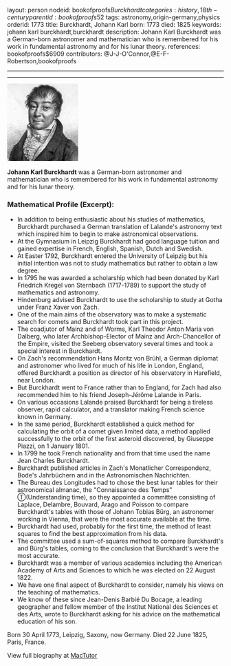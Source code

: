 layout: person
nodeid: bookofproofs$Burckhardt
categories: history,18th-century
parentid: bookofproofs$52
tags: astronomy,origin-germany,physics
orderid: 1773
title: Burckhardt, Johann Karl
born: 1773
died: 1825
keywords: johann karl burckhardt,burckhardt
description: Johann Karl Burckhardt was a German-born astronomer and mathematician who is remembered for his work in fundamental astronomy and for his lunar theory.
references: bookofproofs$6909
contributors: @J-J-O'Connor,@E-F-Robertson,bookofproofs

---



---

![Burckhardt.jpg](https://github.com/bookofproofs/bookofproofs.github.io/blob/main/_sources/_assets/images/portraits/Burckhardt.jpg?raw=true)

**Johann Karl Burckhardt** was a German-born astronomer and mathematician who is remembered for his work in fundamental astronomy and for his lunar theory.

### Mathematical Profile (Excerpt):
* In addition to being enthusiastic about his studies of mathematics, Burckhardt purchased a German translation of Lalande's astronomy text which inspired him to begin to make astronomical observations.
* At the Gymnasium in Leipzig Burckhardt had good language tuition and gained expertise in French, English, Spanish, Dutch and Swedish.
* At Easter 1792, Burckhardt entered the University of Leipzig but his initial intention was not to study mathematics but rather to obtain a law degree.
* In 1795 he was awarded a scholarship which had been donated by Karl Friedrich Kregel von Sternbach (1717-1789) to support the study of mathematics and astronomy.
* Hindenburg advised Burckhardt to use the scholarship to study at Gotha under Franz Xaver von Zach.
* One of the main aims of the observatory was to make a systematic search for comets and Burckhardt took part in this project.
* The coadjutor of Mainz and of Worms, Karl Theodor Anton Maria von Dalberg, who later Archbishop-Elector of Mainz and Arch-Chancellor of the Empire, visited the Seeberg observatory several times and took a special interest in Burckhardt.
* On Zach's recommendation Hans Moritz von Brühl, a German diplomat and astronomer who lived for much of his life in London, England, offered Burckhardt a position as director of his observatory in Harefield, near London.
* But Burckhardt went to France rather than to England, for Zach had also recommended him to his friend Joseph-Jérôme Lalande in Paris.
* On various occasions Lalande praised Burckhardt for being a tireless observer, rapid calculator, and a translator making French science known in Germany.
* In the same period, Burckhardt established a quick method for calculating the orbit of a comet given limited data, a method applied successfully to the orbit of the first asteroid discovered, by Giuseppe Piazzi, on 1 January 1801.
* In 1799 he took French nationality and from that time used the name Jean Charles Burckhardt.
* Burckhardt published articles in Zach's Monatlicher Correspondenz, Bode's Jahrbüchern and in the Astronomischen Nachrichten.
* The Bureau des Longitudes had to chose the best lunar tables for their astronomical almanac, the "Connaissance des Temps" Ⓣ(Understanding time), so they appointed a committee consisting of Laplace, Delambre, Bouvard, Arago and Poisson to compare Burckhardt's tables with those of Johann Tobias Bürg, an astronomer working in Vienna, that were the most accurate available at the time.
* Burckhardt had used, probably for the first time, the method of least squares to find the best approximation from his data.
* The committee used a sum-of-squares method to compare Burckhardt's and Bürg's tables, coming to the conclusion that Burckhardt's were the most accurate.
* Burckhardt was a member of various academies including the American Academy of Arts and Sciences to which he was elected on 22 August 1822.
* We have one final aspect of Burckhardt to consider, namely his views on the teaching of mathematics.
* We know of these since Jean-Denis Barbié Du Bocage, a leading geographer and fellow member of the Institut National des Sciences et des Arts, wrote to Burckhardt asking for his advice on the mathematical education of his son.

Born 30 April 1773, Leipzig, Saxony, now Germany. Died 22 June 1825, Paris, France.

View full biography at [MacTutor](https://mathshistory.st-andrews.ac.uk/Biographies/Burckhardt/)
